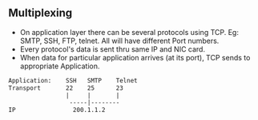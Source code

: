 ## Multiplexing
- On application layer there can be several protocols using TCP. Eg: SMTP, SSH, FTP, telnet. All will have different Port numbers.
- Every protocol's data is sent thru same IP and NIC card.
- When data for particular application arrives (at its port), TCP sends to appropriate Application.
```html
Application:    SSH   SMTP    Telnet
Transport       22    25      23
                |     |       |
                 -----|--------
IP                200.1.1.2
```
